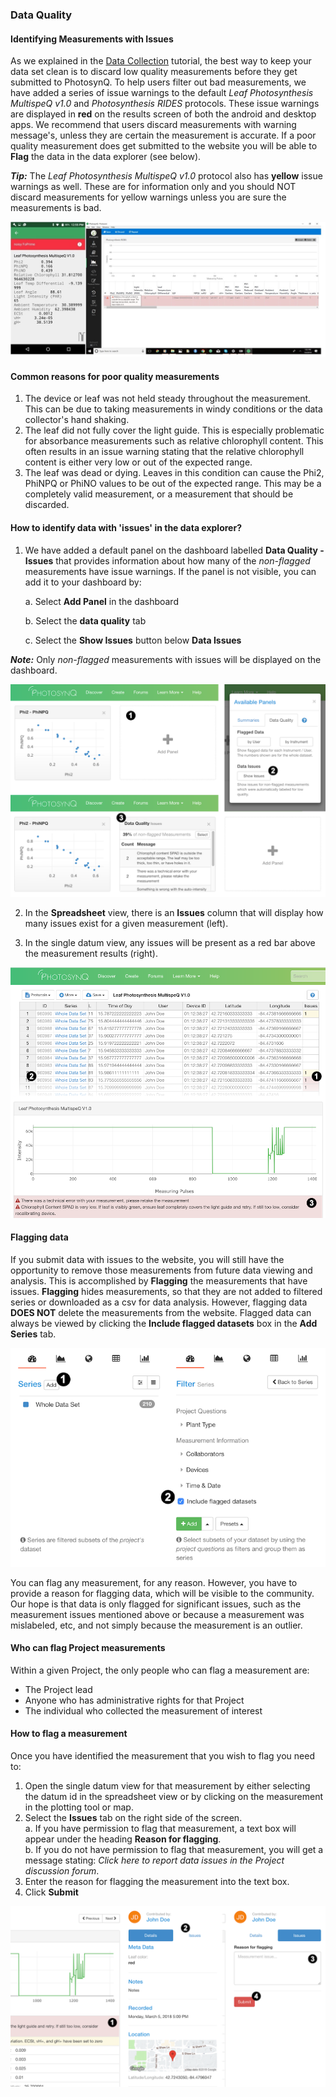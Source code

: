### Data Quality

#### Identifying Measurements with Issues

As we explained in the [Data Collection](https://photosynq.org/tutorials/data_collection#submitting-quality-measurements) tutorial, the best way to keep your data set clean is to discard low quality measurements before they get submitted to PhotosynQ. To help users filter out bad measurements, we have added a series of issue warnings to the default *Leaf Photosynthesis MultispeQ v1.0* and *Photosynthesis RIDES* protocols. These issue warnings are displayed in **red** on the results screen of both the android and desktop apps. We recommend that users discard measurements with warning message's, unless they are certain the measurement is accurate. If a poor quality measurement does get submitted to the website you will be able to **Flag** the data in the data explorer (see below).

***Tip:*** The *Leaf Photosynthesis MultispeQ v1.0* protocol also has **yellow** issue warnings as well. These are for information only and you should NOT discard measurements for yellow warnings unless you are sure the measurements is bad.

![Issue warnings on the android (left) and desktop (right) apps](../images/tutorials/_data_quality_issue_warning_in_apps.jpg)


#### Common reasons for poor quality measurements

1. The device or leaf was not held steady throughout the measurement. This can be due to taking measurements in windy conditions or the data collector's hand shaking.
2. The leaf did not fully cover the light guide. This is especially problematic for absorbance measurements such as relative chlorophyll content. This often results in an issue warning stating that the relative chlorophyll content is either very low or out of the expected range.
3. The leaf was dead or dying. Leaves in this condition can cause the Phi2, PhiNPQ or PhiNO values to be out of the expected range. This may be a completely valid measurement, or a measurement that should be discarded.


#### How to identify data with 'issues' in the data explorer?

1. We have added a default panel on the dashboard labelled **Data Quality - Issues** that provides information about how many of the *non-flagged* measurements have issue warnings. If the panel is not visible, you can add it to your dashboard by:

	a. Select **Add Panel** in the dashboard
	
	b. Select the **data quality** tab
	
	c. Select the **Show Issues** button below **Data Issues**
	
***Note:*** Only *non-flagged* measurements with issues will be displayed on the dashboard.

![1. Add panel to the dashboard 2. Open the Data Quality tab from the Dialog and select the **Show Issues** button. 3. The panel will be added to the dashboard.](../images/tutorials/_data_quality_dashboard_issues.png)


2. In the **Spreadsheet** view, there is an **Issues** column that will display how many issues exist for a given measurement (left).

3. In the single datum view, any issues will be present as a red bar above the measurement results (right).

![1. Identifying issues in the spreadsheet (left) 2. Click on the ID in the first column to select bring up the data view. 3. See the details in the single datum view.](../images/tutorials/_data_quality_spreadsheet_single_datum.png)


#### Flagging data
If you submit data with issues to the website, you will still have the opportunity to remove those measurements from future data viewing and analysis. This is accomplished by **Flagging** the measurements that have issues. **Flagging** hides measurements, so that they are not added to filtered series or downloaded as a csv for data analysis. However, flagging data **DOES NOT** delete the measurements from the website. Flagged data can always be viewed by clicking the **Include flagged datasets** box in the **Add Series** tab.

![1. Select the **add** button to create a new Series. 2. Check **Include flagged datasets** to add flagged datasets into your Series as well.](../images/tutorials/_data_quality_include_flagged.png)

You can flag any measurement, for any reason. However, you have to provide a reason for flagging data, which will be visible to the community. Our hope is that data is only flagged for significant issues, such as the measurement issues mentioned above or because a measurement was mislabeled, etc, and not simply because the measurement is an outlier.

#### Who can flag Project measurements
Within a given Project, the only people who can flag a measurement are:

- The Project lead  
- Anyone who has administrative rights for that Project  
- The individual who collected the measurement of interest

#### How to flag a measurement
Once you have identified the measurement that you wish to flag you need to:

1. Open the single datum view for that measurement by either selecting the datum id in the spreadsheet view or by clicking on the measurement in the plotting tool or map.
2. Select the **Issues** tab on the right side of the screen.  
a. If you have permission to flag that measurement, a text box will appear under the heading **Reason for flagging**.	
b. If you do not have permission to flag that measurement, you will get a message stating: *Click here to report data issues in the Project discussion forum*.
3. Enter the reason for flagging the measurement into the text box. 
4. Click **Submit** 

![1. If measurements have warnings double check if the measurement might has to be flagged. 2. Select the **Issues** tab to flag the dataset. 3. Enter a reason for flagging. 4. Submit the flagging.](../images/tutorials/_data_quality_flag_data.png)
